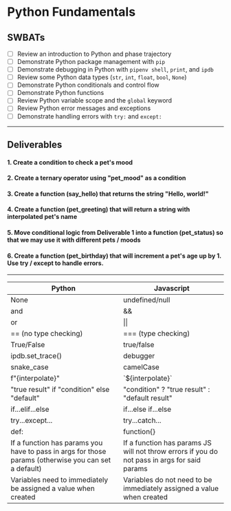 # Python Fundamentals

## SWBATs

- [ ] Review an introduction to Python and phase trajectory 
- [ ] Demonstrate Python package management with `pip`
- [ ] Demonstrate debugging in Python with `pipenv shell`, `print`, and `ipdb`
- [ ] Review some Python data types (`str`, `int`, `float`, `bool`, `None`)
- [ ] Demonstrate Python conditionals and control flow
- [ ] Demonstrate Python functions
- [ ] Review Python variable scope and the `global` keyword
- [ ] Review Python error messages and exceptions 
- [ ] Demonstrate handling errors with `try:` and `except:`

---

## Deliverables 

#### 1. Create a condition to check a pet's mood

#### 2. Create a ternary operator using "pet_mood" as a condition

#### 3. Create a function (say_hello) that returns the string "Hello, world!"

#### 4. Create a function (pet_greeting) that will return a string with interpolated pet's name

#### 5. Move conditional logic from Deliverable 1 into a function (pet_status) so that we may use it with different pets / moods

#### 6. Create a function (pet_birthday) that will increment a pet's age up by 1. Use try / except to handle errors. 

---


| Python                                                                                               | Javascript                                                                                   |
|------------------------------------------------------------------------------------------------------|----------------------------------------------------------------------------------------------|
| None                      | undefined/null    |
| and                       | &&                |
| or                        | \|\|              |
| == (no type checking)     | === (type checking) |
| True/False                | true/false           |
| ipdb.set_trace()          | debugger          |
| snake_case                | camelCase         |
| f"{interpolate}"    | \`${interpolate}\`       |
| "true result" if "condition" else "default"   | "condition" ? "true result" : "default result"   |
| if...elif...else    | if...else if...else    |
| try...except... | try...catch...  |
| def:                     | function{}         |
| If a function has params you have to pass in args for those params (otherwise you can set a default) | If a function has params JS will not throw errors if you do not pass in args for said params |
| Variables need to immediately be assigned a value when created | Variables do not need to be immediately assigned a value when created |
